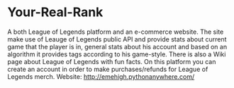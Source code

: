 # Your-Real-Rank  
A both League of Legends platform and an e-commerce website. The site make use of Leauge of Legends public API and provide stats about current game that the player is in, general stats about his account and based on an algorithm it provides tags according to his game-style. There is also a Wiki page about League of Legends with fun facts. On this platform you can create an account in order to make purchases/refunds for League of Legends merch.
Website: http://emehigh.pythonanywhere.com/
